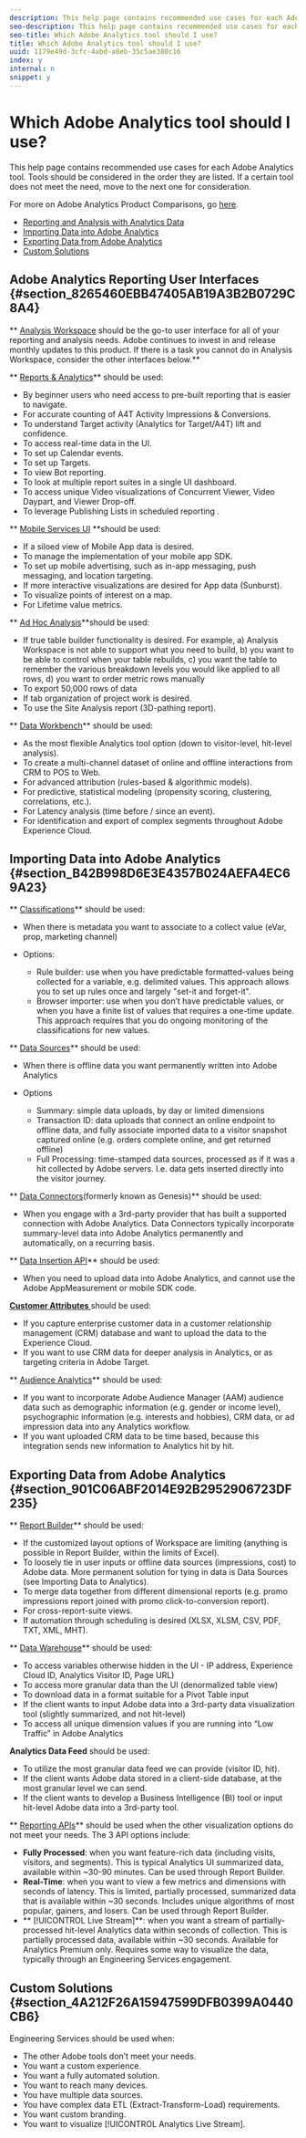 ```yaml
---
description: This help page contains recommended use cases for each Adobe Analytics tool. Tools should be considered in the order they are listed. If a certain tool does not meet the need, move to the next one for consideration.
seo-description: This help page contains recommended use cases for each Adobe Analytics tool. Tools should be considered in the order they are listed. If a certain tool does not meet the need, move to the next one for consideration.
seo-title: Which Adobe Analytics tool should I use?
title: Which Adobe Analytics tool should I use?
uuid: 1179e49d-3cfc-4abd-a8eb-35c5ae380c16
index: y
internal: n
snippet: y
---
```


# Which Adobe Analytics tool should I use?

This help page contains recommended use cases for each Adobe Analytics tool. Tools should be considered in the order they are listed. If a certain tool does not meet the need, move to the next one for consideration.

For more on Adobe Analytics Product Comparisons, go [here](../../admin/c-analytics-product-comparison/analytics-product-comparison.md#concept_D9DB9FA42CA04F4C97765B6B31A0005D).

* [Reporting and Analysis with Analytics Data](../../admin/c-analytics-product-comparison/which-analytics-tool.md#section_8265460EBB47405AB19A3B2B0729C8A4) 
* [Importing Data into Adobe Analytics](../../admin/c-analytics-product-comparison/which-analytics-tool.md#section_B42B998D6E3E4357B024AEFA4EC69A23) 
* [Exporting Data from Adobe Analytics](../../admin/c-analytics-product-comparison/which-analytics-tool.md#section_901C06ABF2014E92B2952906723DF235) 
* [Custom Solutions](../../admin/c-analytics-product-comparison/which-analytics-tool.md#section_4A212F26A15947599DFB0399A0440CB6)

## Adobe Analytics Reporting User Interfaces {#section_8265460EBB47405AB19A3B2B0729C8A4}

** [Analysis Workspace](https://marketing.adobe.com/resources/help/en_US/analytics/analysis-workspace/) should be the go-to user interface for all of your reporting and analysis needs. Adobe continues to invest in and release monthly updates to this product. If there is a task you cannot do in Analysis Workspace, consider the other interfaces below.**

** [Reports & Analytics](https://marketing.adobe.com/resources/help/en_US/sc/user/)** should be used:

* By beginner users who need access to pre-built reporting that is easier to navigate. 
* For accurate counting of A4T Activity Impressions & Conversions. 
* To understand Target activity (Analytics for Target/A4T) lift and confidence. 
* To access real-time data in the UI. 
* To set up Calendar events. 
* To set up Targets. 
* To view Bot reporting. 
* To look at multiple report suites in a single UI dashboard. 
* To access unique Video visualizations of Concurrent Viewer, Video Daypart, and Viewer Drop-off. 
* To leverage Publishing Lists in scheduled reporting .

** [Mobile Services UI](https://marketing.adobe.com/resources/help/en_US/mobile/home.html) **should be used:

* If a siloed view of Mobile App data is desired. 
* To manage the implementation of your mobile app SDK. 
* To set up mobile advertising, such as in-app messaging, push messaging, and location targeting. 
* If more interactive visualizations are desired for App data (Sunburst). 
* To visualize points of interest on a map. 
* For Lifetime value metrics.

** [Ad Hoc Analysis](https://marketing.adobe.com/resources/help/en_US/dsc/index.html)**should be used:

* If true table builder functionality is desired. For example, a) Analysis Workspace is not able to support what you need to build, b) you want to be able to control when your table rebuilds, c) you want the table to remember the various breakdown levels you would like applied to all rows, d) you want to order metric rows manually 
* To export 50,000 rows of data 
* If tab organization of project work is desired. 
* To use the Site Analysis report (3D-pathing report).

<a id="section_28C7B23C56644BF89FE79B734E8E8DA6"></a>

** [Data Workbench](https://marketing.adobe.com/resources/help/en_US/insight/)** should be used:

* As the most flexible Analytics tool option (down to visitor-level, hit-level analysis). 
* To create a multi-channel dataset of online and offline interactions from CRM to POS to Web. 
* For advanced attribution (rules-based & algorithmic models). 
* For predictive, statistical modeling (propensity scoring, clustering, correlations, etc.). 
* For Latency analysis (time before / since an event). 
* For identification and export of complex segments throughout Adobe Experience Cloud.

## Importing Data into Adobe Analytics {#section_B42B998D6E3E4357B024AEFA4EC69A23}

** [Classifications](/help/components/c-classifications2/c-classifications.md)** should be used:

* When there is metadata you want to associate to a collect value (eVar, prop, marketing channel) 
* Options:

    * Rule builder: use when you have predictable formatted-values being collected for a variable, e.g. delimited values. This approach allows you to set up rules once and largely "set-it and forget-it". 
    * Browser importer: use when you don’t have predictable values, or when you have a finite list of values that requires a one-time update. This approach requires that you do ongoing monitoring of the classifications for new values.

** [Data Sources](https://marketing.adobe.com/resources/help/en_US/sc/datasources/)** should be used:

* When there is offline data you want permanently written into Adobe Analytics 
* Options

    * Summary: simple data uploads, by day or limited dimensions 
    * Transaction ID: data uploads that connect an online endpoint to offline data, and fully associate imported data to a visitor snapshot captured online (e.g. orders complete online, and get returned offline) 
    * Full Processing: time-stamped data sources, processed as if it was a hit collected by Adobe servers. I.e. data gets inserted directly into the visitor journey.

** [Data Connectors](https://www.adobeexchange.com/experiencecloud.html)(formerly known as Genesis)** should be used:

* When you engage with a 3rd-party provider that has built a supported connection with Adobe Analytics. Data Connectors typically incorporate summary-level data into Adobe Analytics permanently and automatically, on a recurring basis.

** [Data Insertion API](https://marketing.adobe.com/developer/documentation/data-insertion/c-data-insertion-api)** should be used:

* When you need to upload data into Adobe Analytics, and cannot use the Adobe AppMeasurement or mobile SDK code.

[ **Customer Attributes** ](/help/components/c-variables/dimensionslist/reports-customer-attributes.md) should be used:

* If you capture enterprise customer data in a customer relationship management (CRM) database and want to upload the data to the Experience Cloud. 
* If you want to use CRM data for deeper analysis in Analytics, or as targeting criteria in Adobe Target.

** [Audience Analytics](https://marketing.adobe.com/resources/help/en_US/analytics/audiences/)** should be used:

* If you want to incorporate Adobe Audience Manager (AAM) audience data such as demographic information (e.g. gender or income level), psychographic information (e.g. interests and hobbies), CRM data, or ad impression data into any Analytics workflow. 
* If you want uploaded CRM data to be time based, because this integration sends new information to Analytics hit by hit.

## Exporting Data from Adobe Analytics {#section_901C06ABF2014E92B2952906723DF235}

** [Report Builder](https://marketing.adobe.com/resources/help/en_US/arb/)** should be used:

* If the customized layout options of Workspace are limiting (anything is possible in Report Builder, within the limits of Excel). 
* To loosely tie in user inputs or offline data sources (impressions, cost) to Adobe data. More permanent solution for tying in data is Data Sources (see Importing Data to Analytics). 
* To merge data together from different dimensional reports (e.g. promo impressions report joined with promo click-to-conversion report). 
* For cross-report-suite views. 
* If automation through scheduling is desired (XLSX, XLSM, CSV, PDF, TXT, XML, MHT).

** [Data Warehouse](/help/export/data-warehouse/data-warehouse.md)** should be used:

* To access variables otherwise hidden in the UI - IP address, Experience Cloud ID, Analytics Visitor ID, Page URL) 
* To access more granular data than the UI (denormalized table view) 
* To download data in a format suitable for a Pivot Table input 
* If the client wants to input Adobe data into a 3rd-party data visualization tool (slightly summarized, and not hit-level) 
* To access all unique dimension values if you are running into “Low Traffic” in Adobe Analytics

**Analytics Data Feed** should be used:

* To utilize the most granular data feed we can provide (visitor ID, hit). 
* If the client wants Adobe data stored in a client-side database, at the most granular level we can send. 
* If the client wants to develop a Business Intelligence (BI) tool or input hit-level Adobe data into a 3rd-party tool.

** [Reporting APIs](https://marketing.adobe.com/developer/get-started/introduction/c-introduction)** should be used when the other visualization options do not meet your needs. The 3 API options include:

* **Fully Processed**: when you want feature-rich data (including visits, visitors, and segments). This is typical Analytics UI summarized data, available within ~30-90 minutes. Can be used through Report Builder. 
* **Real-Time**: when you want to view a few metrics and dimensions with seconds of latency. This is limited, partially processed, summarized data that is available within ~30 seconds. Includes unique algorithms of most popular, gainers, and losers. Can be used through Report Builder. 
* ** [!UICONTROL Live Stream]**: when you want a stream of partially-processed hit-level Analytics data within seconds of collection. This is partially processed data, available within ~30 seconds. Available for Analytics Premium only. Requires some way to visualize the data, typically through an Engineering Services engagement.

## Custom Solutions {#section_4A212F26A15947599DFB0399A0440CB6}

Engineering Services should be used when:

* The other Adobe tools don’t meet your needs. 
* You want a custom experience. 
* You want a fully automated solution. 
* You want to reach many devices. 
* You have multiple data sources. 
* You have complex data ETL (Extract-Transform-Load) requirements. 
* You want custom branding. 
* You want to visualize [!UICONTROL Analytics Live Stream].

